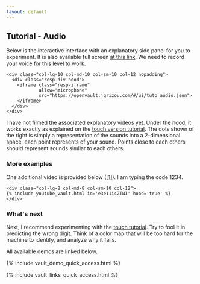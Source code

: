 ```yaml
---
layout: default
---
```


## Tutorial - Audio

Below is the interactive interface with an explanatory side panel for you to experiment. It is also available full screen [at this link](https://openvault.jgrizou.com/#/ui/tuto_audio.json). We need to record your voice for this level to work.

<div class="container">
  <div class="row align-items-center justify-content-center">

    <div class="col-lg-10 col-md-10 col-sm-10 col-12 nopadding">
      <div class="resp-div hood">
        <iframe class="resp-iframe"
                allow="microphone"
                src="https://openvault.jgrizou.com/#/ui/tuto_audio.json">
        </iframe>
      </div>
    </div>

  </div>
</div>

I have not filmed the associated explanatory videos yet. Under the hood, it works exactly as explained on the [touch version tutorial](../touch/). The dots shown of the right is simply a representation of the sounds into a 2-dimensional space, each point represents of your sound. Points close to each others should represent sounds similar to each others.

### More examples

One additional video is provided below ([[1]](https://www.youtube.com/embed/e3e11i42TNI)). I am typing the code 1234.

<div class="container">
  <div class="row align-items-center justify-content-center">

    <div class="col-lg-8 col-md-8 col-sm-10 col-12">
    {% include youtube_vault.html id='e3e11i42TNI' hood='true' %}
    </div>

  </div>
</div>

### What's next

Next, I recommend experimenting with the [touch tutorial](../touch/). Try to fool it in predicting the wrong digit. Think of a color map that will be too hard for the machine to identify, and analyze why it fails.

All available demos are linked below.

{% include vault_demo_quick_access.html %}

{% include vault_links_quick_access.html %}
